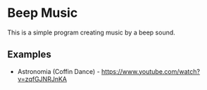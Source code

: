 # Beep Music

This is a simple program creating music by a beep sound.

## Examples

* Astronomia (Coffin Dance) - https://www.youtube.com/watch?v=zqfGJNRJnKA
